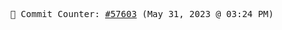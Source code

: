 <p align="center">
    <samp>
        📮 Commit Counter: <a href="https://github.com/Javascript-void0/Javascript-void0/commits/main">#57603</a> (May 31, 2023 @ 03:24 PM)
    </samp>
</p>